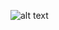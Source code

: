 ![alt text](https://i.pinimg.com/originals/1c/21/17/1c21177f1d0ac9c50155e3c7a3ee0e91.png "Logo Title Text 1")
